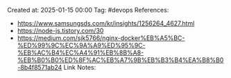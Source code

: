 Created at:  2025-01-15 00:00
Tag: #devops
References:
- https://www.samsungsds.com/kr/insights/1256264_4627.html
- https://node-js.tistory.com/30
- https://medium.com/sjk5766/nginx-docker%EB%A5%BC-%ED%99%9C%EC%9A%A9%ED%95%9C-%EB%AC%B4%EC%A4%91%EB%8B%A8-%EB%B0%B0%ED%8F%AC%EB%A7%9B%EB%B3%B4%EA%B8%B0-8b4f8571ab24
Link Notes: